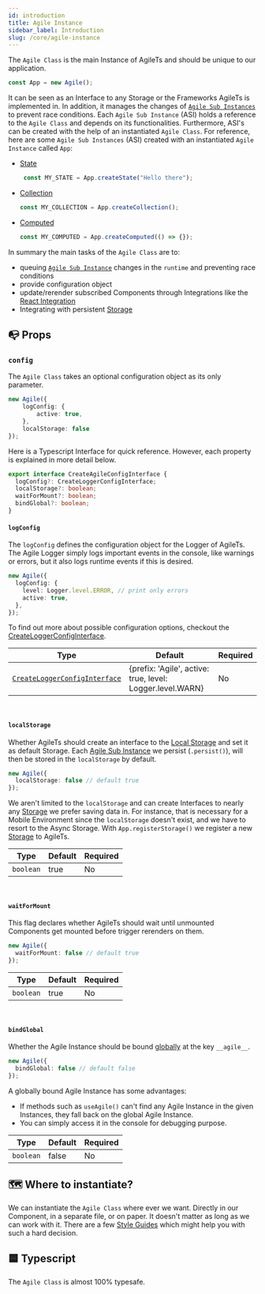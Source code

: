```yaml
---
id: introduction
title: Agile Instance
sidebar_label: Introduction
slug: /core/agile-instance
---
```


The `Agile Class` is the main Instance of AgileTs and should be unique to our application.
```ts
const App = new Agile();
```
It can be seen as an Interface to any Storage or the Frameworks AgileTs is implemented in.
In addition, it manages the changes of [`Agile Sub Instances`](../../../../main/Introduction.md#agile-sub-instance) to prevent race conditions.
Each `Agile Sub Instance` (ASI) holds a reference to the `Agile Class` and depends on its functionalities.
Furthermore, ASI's can be created with the help of an instantiated `Agile Class`.
For reference, here are some `Agile Sub Instances` (ASI) created with an instantiated `Agile Instance` called `App`:

- [State](../state/Introduction.md)
  ```ts
   const MY_STATE = App.createState("Hello there");
   ```
- [Collection](../collection/Introduction.md)
   ```ts
   const MY_COLLECTION = App.createCollection();
   ```
- [Computed](../computed/Introduction.md)
   ```ts
   const MY_COMPUTED = App.createComputed(() => {});
   ```

In summary the main tasks of the `Agile Class` are to:
- queuing [`Agile Sub Instance`](../../../../main/Introduction.md#agile-sub-instance) changes in the `runtime` and preventing race conditions
- provide configuration object
- update/rerender subscribed Components through Integrations like the [React Integration](../../../react/Introduction.md)
- Integrating with persistent [Storage](../storage/Introduction.md)

## 📭 Props

### `config`

The `Agile Class` takes an optional configuration object as its only parameter.
```ts
new Agile({
    logConfig: {
        active: true,
    },
    localStorage: false
});
```
Here is a Typescript Interface for quick reference. However,
each property is explained in more detail below.
```ts
export interface CreateAgileConfigInterface {
  logConfig?: CreateLoggerConfigInterface;
  localStorage?: boolean;
  waitForMount?: boolean;
  bindGlobal?: boolean;
}
```

#### `logConfig`
The `logConfig` defines the configuration object for the Logger of AgileTs.
The Agile Logger simply logs important events in the console, like warnings or errors,
but it also logs runtime events if this is desired.
```ts
new Agile({
  logConfig: {
    level: Logger.level.ERROR, // print only errors
    active: true,
  },
});
```
To find out more about possible configuration options, checkout the [CreateLoggerConfigInterface](../../../../Interfaces.md#createloggerconfig).

| Type                                                                           | Default                                                          | Required |
|--------------------------------------------------------------------------------|------------------------------------------------------------------|----------|
| [`CreateLoggerConfigInterface`](../../../../Interfaces.md#createloggerconfig)  | {prefix: 'Agile', active: true, level: Logger.level.WARN}        | No       |

<br/>

#### `localStorage`
Whether AgileTs should create an interface to the [Local Storage](https://www.w3schools.com/html/html5_webstorage.asp) and set it as default Storage.
Each [Agile Sub Instance](../../../../main/Introduction.md#agile-sub-instance) we persist (`.persist()`), will then be stored in the `localStorage` by default.
```ts
new Agile({
  localStorage: false // default true
});
```
We aren't limited to the `localStorage` and can create Interfaces to nearly any [Storage](../storage/Introduction.md) we prefer saving data in.
For instance, that is necessary for a Mobile Environment since the `localStorage` doesn't exist, and we have to resort to the Async Storage.
With `App.registerStorage()` we register a new [Storage](../storage/Introduction.md) to AgileTs.

| Type            | Default     | Required |
|-----------------|-------------|----------|
| `boolean`       | true        | No       |

<br/>

#### `waitForMount`
This flag declares whether AgileTs should wait until unmounted Components get mounted before trigger rerenders on them.
```ts
new Agile({
  waitForMount: false // default true
});
```

| Type            | Default     | Required |
|-----------------|-------------|----------|
| `boolean`       | true        | No       |

<br/>

#### `bindGlobal`
Whether the Agile Instance should be bound [globally](https://developer.mozilla.org/en-US/docs/Web/JavaScript/Reference/Global_Objects/globalThis) at the key `__agile__`.
```ts
new Agile({
  bindGlobal: false // default false
});
```
A globally bound Agile Instance has some advantages:
- If methods such as `useAgile()` can't find any Agile Instance in the given Instances, 
  they fall back on the global Agile Instance.
- You can simply access it in the console for debugging purpose.

| Type            | Default     | Required |
|-----------------|-------------|----------|
| `boolean`       | false       | No       |


## 🗺 Where to instantiate?

We can instantiate the `Agile Class` where ever we want.
Directly in our Component, in a separate file, or on paper.
It doesn't matter as long as we can work with it.
There are a few [Style Guides](../../../../main/StyleGuide.md)
which might help you with such a hard decision.


## 🟦 Typescript

The `Agile Class` is almost 100% typesafe.
